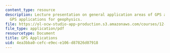 ```yaml
---
content_type: resource
description: Lecture presentation on general application areas of GPS and precise
  GPS applications for geophysics.
file: https://ol-ocw-studio-app-production.s3.amazonaws.com/courses/12-s56-gps-where-are-you-fall-2008/4ea3bba0cefce9ece106d87826d07918_sem09.pdf
file_type: application/pdf
resourcetype: Document
title: GPS Applications
uid: 4ea3bba0-cefc-e9ec-e106-d87826d07918
---
```

